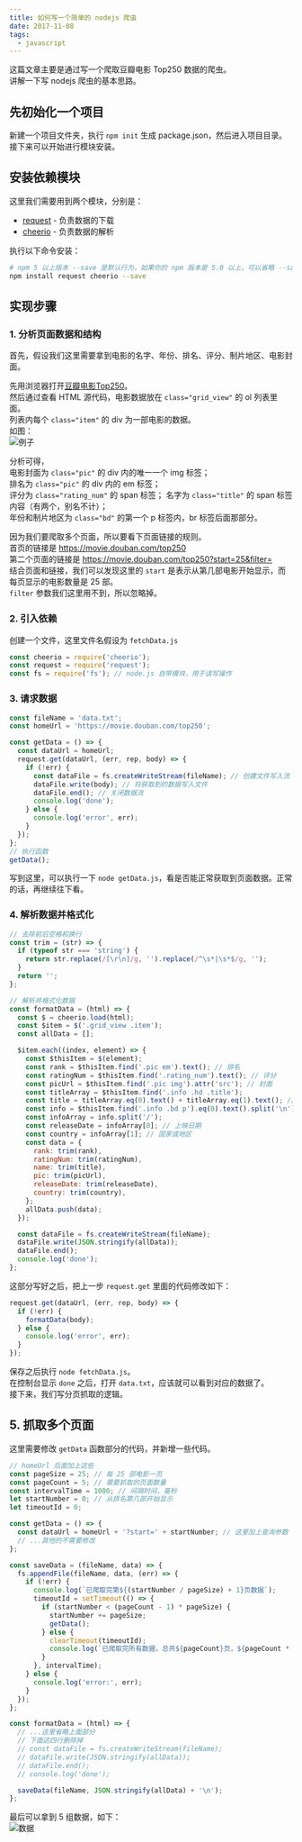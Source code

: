 ```yaml
---
title: 如何写一个简单的 nodejs 爬虫
date: 2017-11-08
tags: 
  - javascript
---
```

  
这篇文章主要是通过写一个爬取豆瓣电影 Top250 数据的爬虫。  
讲解一下写 nodejs 爬虫的基本思路。

<!-- more -->

## 先初始化一个项目

新建一个项目文件夹，执行 `npm init` 生成 package.json，然后进入项目目录。  
接下来可以开始进行模块安装。

## 安装依赖模块

这里我们需要用到两个模块，分别是：

- [request](https://github.com/request/request) - 负责数据的下载
- [cheerio](https://github.com/cheeriojs/cheerio) - 负责数据的解析

执行以下命令安装：

```bash
# npm 5 以上版本 --save 是默认行为，如果你的 npm 版本是 5.0 以上，可以省略 --save 参数
npm install request cheerio --save
```

## 实现步骤

### 1. 分析页面数据和结构

首先，假设我们这里需要拿到电影的名字、年份、排名、评分、制片地区、电影封面。

先用浏览器打开[豆瓣电影Top250](https://movie.douban.com/top250)。  
然后通过查看 HTML 源代码，电影数据放在 `class="grid_view"` 的 ol 列表里面。  
列表内每个 `class="item"` 的 div 为一部电影的数据。  
如图：  
![例子](//ww4.sinaimg.cn/large/a15b4afegy1flbythsps0j20oo0fpq4a)

分析可得，  
电影封面为 `class="pic"` 的 div 内的唯一一个 img 标签；  
排名为 `class="pic"` 的 div 内的 em 标签；  
评分为 `class="rating_num"` 的 span 标签；
名字为 `class="title"` 的 span 标签内容（有两个，别名不计）；  
年份和制片地区为 `class="bd"` 的第一个 p 标签内，br 标签后面那部分。

因为我们要爬取多个页面，所以要看下页面链接的规则。  
首页的链接是 https://movie.douban.com/top250  
第二个页面的链接是 https://movie.douban.com/top250?start=25&filter=  
结合页面和链接，我们可以发现这里的 `start` 是表示从第几部电影开始显示，而每页显示的电影数量是 25 部。  
`filter` 参数我们这里用不到，所以忽略掉。

### 2. 引入依赖

创建一个文件，这里文件名假设为 `fetchData.js`

```javascript
const cheerio = require('cheerio');
const request = require('request');
const fs = require('fs'); // node.js 自带模块，用于读写操作
```

### 3. 请求数据

```javascript
const fileName = 'data.txt';
const homeUrl = 'https://movie.douban.com/top250';

const getData = () => {
  const dataUrl = homeUrl;
  request.get(dataUrl, (err, rep, body) => {
    if (!err) {
      const dataFile = fs.createWriteStream(fileName); // 创建文件写入流
      dataFile.write(body); // 将获取到的数据写入文件
      dataFile.end(); // 关闭数据流
      console.log('done');
    } else {
      console.log('error', err);
    }
  });
};
// 执行函数
getData();
```

写到这里，可以执行一下 `node getData.js`，看是否能正常获取到页面数据。正常的话，再继续往下看。

### 4. 解析数据并格式化

```javascript
// 去除前后空格和换行
const trim = (str) => {
  if (typeof str === 'string') {
    return str.replace(/[\r\n]/g, '').replace(/^\s*|\s*$/g, '');
  }
  return '';
};

// 解析并格式化数据
const formatData = (html) => {
  const $ = cheerio.load(html);
  const $item = $('.grid_view .item');
  const allData = [];

  $item.each((index, element) => {
    const $thisItem = $(element);
    const rank = $thisItem.find('.pic em').text(); // 排名
    const ratingNum = $thisItem.find('.rating_num').text(); // 评分
    const picUrl = $thisItem.find('.pic img').attr('src'); // 封面
    const titleArray = $thisItem.find('.info .hd .title'); 
    const title = titleArray.eq(0).text() + titleArray.eq(1).text(); // 标题
    const info = $thisItem.find('.info .bd p').eq(0).text().split('\n')[2];
    const infoArray = info.split('/');
    const releaseDate = infoArray[0]; // 上映日期
    const country = infoArray[1]; // 国家或地区
    const data = {
      rank: trim(rank),
      ratingNum: trim(ratingNum),
      name: trim(title),
      pic: trim(picUrl),
      releaseDate: trim(releaseDate),
      country: trim(country),
    };
    allData.push(data);
  });

  const dataFile = fs.createWriteStream(fileName);
  dataFile.write(JSON.stringify(allData));
  dataFile.end();
  console.log('done');
};
```

这部分写好之后，把上一步 `request.get` 里面的代码修改如下：

```javascript
request.get(dataUrl, (err, rep, body) => {
  if (!err) {
    formatData(body);
  } else {
    console.log('error', err);
  }
});
```

保存之后执行 `node fetchData.js`。  
在控制台显示 `done` 之后，打开 `data.txt`，应该就可以看到对应的数据了。  
接下来，我们写分页抓取的逻辑。

## 5. 抓取多个页面

这里需要修改 `getData` 函数部分的代码，并新增一些代码。
```javascript
// homeUrl 后面加上这些
const pageSize = 25; // 每 25 部电影一页
const pageCount = 5; // 需要抓取的页面数量
const intervalTime = 1000; // 间隔时间，毫秒
let startNumber = 0; // 从排名第几部开始显示
let timeoutId = 0;

const getData = () => {
  const dataUrl = homeUrl + '?start=' + startNumber; // 这里加上查询参数
  // ...其他的不需要修改
};

const saveData = (fileName, data) => {
  fs.appendFile(fileName, data, (err) => {
    if (!err) {
      console.log(`已爬取完第${(startNumber / pageSize) + 1}页数据`);
      timeoutId = setTimeout(() => {
        if (startNumber < (pageCount - 1) * pageSize) {
          startNumber += pageSize;
          getData();
        } else {
          clearTimeout(timeoutId);
          console.log(`已爬取完所有数据，总共${pageCount}页，${pageCount * pageSize}条`);
        }
      }, intervalTime);
    } else {
      console.log('error:', err);
    }
  });
};

const formatData = (html) => {
  // ...这里省略上面部分
  // 下面这四行删除掉
  // const dataFile = fs.createWriteStream(fileName);
  // dataFile.write(JSON.stringify(allData));
  // dataFile.end();
  // console.log('done');

  saveData(fileName, JSON.stringify(allData) + '\n');
};
```

最后可以拿到 5 组数据，如下：  
![数据](//ww4.sinaimg.cn/large/a15b4afegy1flbytwmmr5j20jq02ewem)